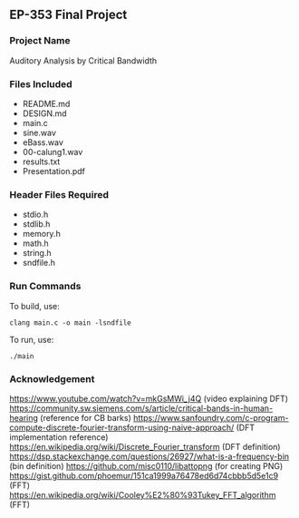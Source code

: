 ## EP-353 Final Project
### Project Name

Auditory Analysis by Critical Bandwidth

### Files Included
- README.md
- DESIGN.md
- main.c
- sine.wav
- eBass.wav
- 00-calung1.wav
- results.txt
- Presentation.pdf

### Header Files Required
- stdio.h
- stdlib.h
- memory.h
- math.h
- string.h
- sndfile.h

### Run Commands

To build, use:

	clang main.c -o main -lsndfile

To run, use: 

	./main

### Acknowledgement 

https://www.youtube.com/watch?v=mkGsMWi_j4Q (video explaining DFT)
https://community.sw.siemens.com/s/article/critical-bands-in-human-hearing (reference for CB barks)
https://www.sanfoundry.com/c-program-compute-discrete-fourier-transform-using-naive-approach/ (DFT implementation reference)
https://en.wikipedia.org/wiki/Discrete_Fourier_transform (DFT definition)
https://dsp.stackexchange.com/questions/26927/what-is-a-frequency-bin (bin definition)
https://github.com/misc0110/libattopng (for creating PNG)
https://gist.github.com/phoemur/151ca1999a76478ed6d74cbbb5d5e1c9 (FFT)
https://en.wikipedia.org/wiki/Cooley%E2%80%93Tukey_FFT_algorithm (FFT)

